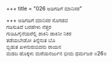 +++
title = "026 ಅಡಿಗಡಿಗೆ ಮಾನಿಸರ"

+++
ಅಡಿಗಡಿಗೆ ಮಾನಿಸರ ಸೊಗಡವ  
ಗಡಿಸುತಿದೆ ಬರಹೇಳು ನೆತ್ತರ  
ಗುಡಿಹಿಗೈನೆಯರೆಲ್ಲಿ ಶಾಕಿನಿ ಡಾಕಿನೀ ನಿಕರ   
ತಡೆಯಬೇಡೋ ತಿನ್ನೆನುತ ಬೊ  
ಬ್ಬಿಡುತ ಖಳನುರುಬಿದನು ರಾಯನ        
ಮಡದಿ ಹೊಕ್ಕಳು ಮರೆಯನರ್ಜುನ ಭೀಮ ಧರ್ಮಜರ     ॥26॥